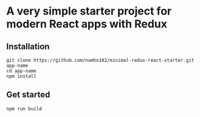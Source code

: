 # A very simple starter project for modern React apps with Redux
## Installation
```
git clone https://github.com/namho102/minimal-redux-react-starter.git app-name
cd app-name
npm install
```
## Get started
```
npm run build
```
